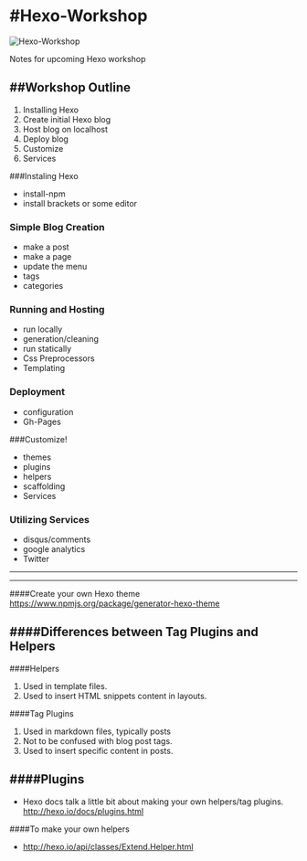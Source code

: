 #Hexo-Workshop
=============

![Hexo-Workshop](http://i.imgur.com/9FBMR4O.png)


Notes for upcoming Hexo workshop

##Workshop Outline
---------------
1. Installing Hexo
2. Create initial Hexo blog
3. Host blog on localhost
4. Deploy blog
5. Customize
6. Services



###Instaling Hexo
  * install-npm
  * install brackets or some editor


### Simple Blog Creation
  * make a post
  * make a page
  * update the menu
  * tags
  * categories


### Running and Hosting
  * run locally
  * generation/cleaning
  * run statically
  * Css Preprocessors
  * Templating

### Deployment
  * configuration
  * Gh-Pages


###Customize!
  * themes
  * plugins
  * helpers
  * scaffolding
  * Services
  
### Utilizing Services
  * disqus/comments
  * google analytics
  * Twitter
  
------
------
  
####Create your own Hexo theme
https://www.npmjs.org/package/generator-hexo-theme

####Differences between Tag Plugins and Helpers
-------------------------------------------

####Helpers
1. Used in template files.
2. Used to insert HTML snippets content in layouts.

####Tag Plugins
1. Used in markdown files, typically posts
2. Not to be confused with blog post tags.
3. Used to insert specific content in posts.

####Plugins
-------
* Hexo docs talk a little bit about making your own helpers/tag plugins. http://hexo.io/docs/plugins.html

####To make your own helpers
* http://hexo.io/api/classes/Extend.Helper.html

